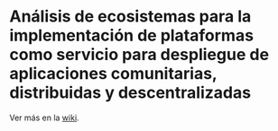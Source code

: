 # Análisis de ecosistemas para la implementación de plataformas como servicio para despliegue de aplicaciones comunitarias, distribuidas y descentralizadas

Ver más en la [wiki](https://github.com/bitxenia/.github/wiki).
